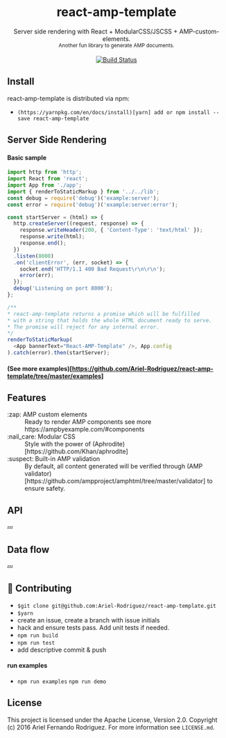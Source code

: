 <div align="center">
  <h1><strong>react-amp-template</strong></h1>
  <div align="center">Server side rendering with React + ModularCSS/JSCSS + AMP-custom-elements.</div>
  <sub>Another fun library to generate AMP documents.</sub>
</div>

<br />

<div align="center">
  <!-- Build Status -->
  <a href="https://travis-ci.org/Ariel-Rodriguez/react-amp-template">
    <img src="https://travis-ci.org/Ariel-Rodriguez/react-amp-template.svg?branch=master" alt="Build Status" />
  </a>
</div>


## Install

react-amp-template is distributed via npm:
- `(https://yarnpkg.com/en/docs/install)[yarn] add or npm install --save react-amp-template`

## Server Side Rendering


#### Basic sample

```javascript
import http from 'http';
import React from 'react';
import App from './app';
import { renderToStaticMarkup } from '../../lib';
const debug = require('debug')('example:server');
const error = require('debug')('example:server:error');

const startServer = (html) => {
  http.createServer((request, response) => {
    response.writeHeader(200, { 'Content-Type': 'text/html' });
    response.write(html);
    response.end();
  })
  .listen(8000)
  .on('clientError', (err, socket) => {
    socket.end('HTTP/1.1 400 Bad Request\r\n\r\n');
    error(err);
  });
  debug('Listening on port 8000');
};

/**
* react-amp-template returns a promise which will be fulfilled
* with a string that holds the whole HTML document ready to serve.
* The promise will reject for any internal error.
*/
renderToStaticMarkup(
  <App bannerText="React-AMP-Template" />, App.config
).catch(error).then(startServer);
```

#### (See more examples)[https://github.com/Ariel-Rodriguez/react-amp-template/tree/master/examples]

## Features
<dl>
  <dt>:zap: AMP custom elements</dt>
  <dd>Ready to render AMP components see more https://ampbyexample.com/#components</dd>
  <dt>:nail_care: Modular CSS</dt>
  <dd>Style with the power of (Aphrodite)[https://github.com/Khan/aphrodite]</dd>
  <dt>:suspect: Built-in AMP validation</dt>
  <dd>By default, all content generated will be verified through (AMP validator)[https://github.com/ampproject/amphtml/tree/master/validator] to ensure safety.</dd>
</dl>

## API
:zzz:

## Data flow
:zzz:

## :penguin: Contributing

- `$git clone git@github.com:Ariel-Rodriguez/react-amp-template.git`
- ```$yarn```
- create an issue, create a branch with issue initials
- hack and ensure tests pass. Add unit tests if needed.
- ```npm run build```
- ```npm run test```
- add descriptive commit & push

#### run examples
- `npm run examples` `npm run demo`


## License

This project is licensed under the Apache License, Version 2.0. Copyright (c) 2016 Ariel Fernando Rodriguez. For more information see `LICENSE.md`.
